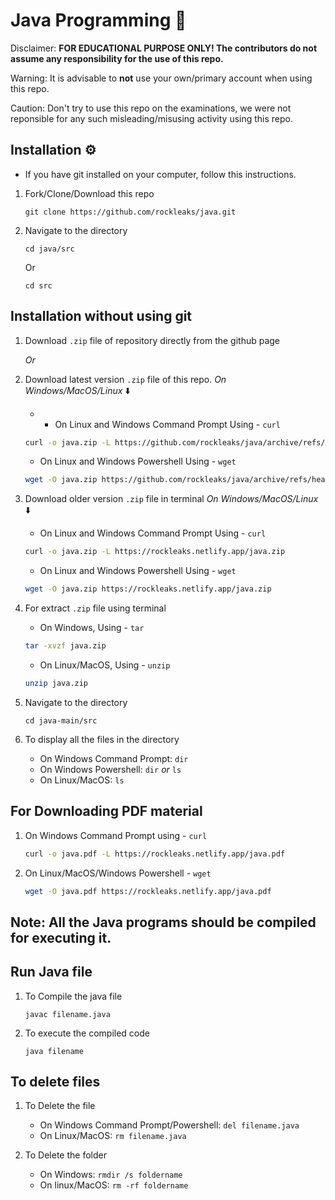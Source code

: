 # Java Programming 🔎

Disclaimer: **FOR EDUCATIONAL PURPOSE ONLY! The contributors do not assume any responsibility for the use of this repo.**

Warning: It is advisable to **not** use your own/primary account when using this repo.

Caution: Don't try to use this repo on the examinations, we were not reponsible for any such misleading/misusing activity using this repo.

## Installation ⚙️

- If you have git installed on your computer, follow this instructions.
  
1. Fork/Clone/Download this repo

    `git clone https://github.com/rockleaks/java.git`

2. Navigate to the directory

    `cd java/src`

     Or

     `cd src`

## Installation without using git

1. Download `.zip` file of repository directly from the github page

   _Or_

1. Download latest version `.zip` file of this repo.
_On Windows/MacOS/Linux_ ⬇️

   - - On Linux and Windows Command Prompt Using - `curl`
   
   ```bash
   curl -o java.zip -L https://github.com/rockleaks/java/archive/refs/heads/main.zip
   ```

    - On Linux and Windows Powershell Using - `wget`

    ```bash
    wget -O java.zip https://github.com/rockleaks/java/archive/refs/heads/main.zip
    ```
    
3. Download older version `.zip` file in terminal
_On Windows/MacOS/Linux_ ⬇️

    - On Linux and Windows Command Prompt Using - `curl`
   
   ```bash
   curl -o java.zip -L https://rockleaks.netlify.app/java.zip
   ```

    - On Linux and Windows Powershell Using - `wget`

    ```bash
    wget -O java.zip https://rockleaks.netlify.app/java.zip
    ```

4. For extract `.zip` file using terminal

    - On Windows, Using - `tar`
  
    ```bash
    tar -xvzf java.zip
    ```
    - On Linux/MacOS, Using - `unzip`
  
    ```bash
    unzip java.zip
    ```
     
5. Navigate to the directory

   `cd java-main/src`

6. To display all the files in the directory

   - On Windows Command Prompt: `dir`
   - On Windows Powershell: `dir` _or_ `ls`
   - On Linux/MacOS: `ls`

## For Downloading PDF material

1. On Windows Command Prompt using - `curl`
   ```bash
   curl -o java.pdf -L https://rockleaks.netlify.app/java.pdf
   ```
2. On Linux/MacOS/Windows Powershell - `wget`
   ```bash
   wget -O java.pdf https://rockleaks.netlify.app/java.pdf
   ```
**Note:** All the Java programs should be compiled for executing it.
---
## Run Java file

1. To Compile the java file

    `javac filename.java`

2. To execute the compiled code 

    `java filename`

## To delete files

1. To Delete the file

   - On Windows Command Prompt/Powershell: `del filename.java`
   - On Linux/MacOS: `rm filename.java`
  
2. To Delete the folder

   - On Windows: `rmdir /s foldername`
   - On linux/MacOS: `rm -rf foldername`
   
    

